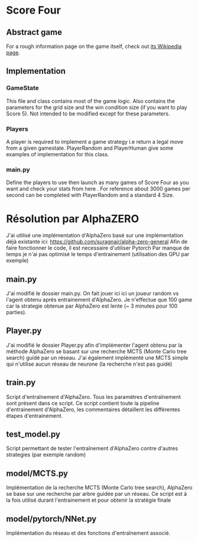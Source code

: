 # Score Four 
## Abstract game
For a rough information page on the game itself, check out [its Wikipedia page](https://en.wikipedia.org/wiki/Score_Four).
## Implementation
### GameState
This file and class contains most of the game logic. Also contains the parameters for the grid size and the win condition size (if you want to play Score 5). Not intended to be modified except for these parameters.
### Players
A player is required to implement a game strategy i.e return a legal move from a given gamestate. PlayerRandom and PlayerHuman give some examples of implementation for this class.
### main.py
Define the players to use then launch as many games of Score Four as you want and check your stats from here .
For reference about 3000 games per second can be completed with PlayerRandom and a standard 4 Size.

# Résolution par AlphaZERO

J'ai utilisé une implémentation d'AlphaZero basé sur une implémentation déjà existante ici: https://github.com/suragnair/alpha-zero-general
Afin de faire fonctionner le code, il est necessaire d'utiliser Pytorch
Par manque de temps je n'ai pas optimisé le temps d'entrainement (utilisation des GPU par exemple)

## main.py
J'ai modifié le dossier main.py. On fait jouer ici ici un joueur random vs l'agent obtenu après entrainement d'AlphaZero.
Je n'effectue que 100 game car la strategie obtenue par AlphaZero est lente (~ 3 minutes pour 100 parties).

## Player.py
J'ai modifié le dossier Player.py afin d'implémenter l'agent obtenu par la méthode AlphaZero se basant sur une recherche MCTS (Monte Carlo tree search) guidé par un réseau.
J'ai également implémenté une MCTS simple qui n'utilise aucun réseau de neurone (la recherche n'est pas guidé)

## train.py
Script d'entraînement d'AlphaZero. Tous les paramètres d'entraînement sont présent dans ce script.
Ce script contient toute la pipeline d'entrainement d'AlphaZero, les commentaires détaillent les différentes étapes d'entrainement.

## test_model.py
Script permettant de tester l'entraînement d'AlphaZero contre d'autres strategies (par exemple random)

## model/MCTS.py
Implémentation de la recherche MCTS (Monte Carlo tree search), AlphaZero se base sur une recherche par arbre guidée par un réseau.
Ce script est à la fois utilisé durant l'entrainement et pour obtenir la stratégie finale

## model/pytorch/NNet.py
Implémentation du réseau et des fonctions d'entraînement associé.


